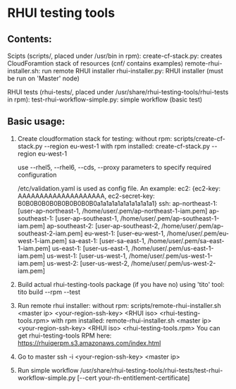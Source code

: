 RHUI testing tools
==================

Contents:
--------
Scipts (scripts/, placed under /usr/bin in rpm):
    create-cf-stack.py: creates CloudForamtion stack of resources (cnf/ contains examples)
    remote-rhui-installer.sh: run remote RHUI installer
    rhui-installer.py: RHUI installer (must be run on 'Master' node)

RHUI tests (rhui-tests/, placed under /usr/share/rhui-testing-tools/rhui-tests in rpm):
    test-rhui-workflow-simple.py: simple workflow (basic test)


Basic usage:
-----------
1) Create cloudformation stack for testing:
    without rpm:
        scripts/create-cf-stack.py  --region eu-west-1
    with rpm installed:
        create-cf-stack.py --region eu-west-1

    use --rhel5, --rhel6, --cds, --proxy parameters to specify required configuration

    /etc/validation.yaml is used as config file. An example:
    ec2: {ec2-key: AAAAAAAAAAAAAAAAAAAA, ec2-secret-key: B0B0B0B0B0B0B0B0B0B0a1a1a1a1a1a1a1a1a1a1}
    ssh:
      ap-northeast-1: [user-ap-northeast-1, /home/user/.pem/ap-northeast-1-iam.pem]
      ap-southeast-1: [user-ap-southeast-1, /home/user/.pem/ap-southeast-1-iam.pem]
      ap-southeast-2: [user-ap-southeast-2, /home/user/.pem/ap-southeast-2-iam.pem]
      eu-west-1: [user-eu-west-1, /home/user/.pem/eu-west-1-iam.pem]
      sa-east-1: [user-sa-east-1, /home/user/.pem/sa-east-1-iam.pem]
      us-east-1: [user-us-east-1, /home/user/.pem/us-east-1-iam.pem]
      us-west-1: [user-us-west-1, /home/user/.pem/us-west-1-iam.pem]
      us-west-2: [user-us-west-2, /home/user/.pem/us-west-2-iam.pem]

2) Build actual rhui-testing-tools package (if you have no) using 'tito' tool:
    tito build --rpm --test

3) Run remote rhui installer:
    without rpm:
        scripts/remote-rhui-installer.sh &lt;master ip&gt; &lt;your-region-ssh-key&gt; &lt;RHUI iso&gt; &lt;rhui-testing-tools.rpm&gt;
    with rpm installed:
        remote-rhui-installer.sh &lt;master ip&gt; &lt;your-region-ssh-key&gt; &lt;RHUI iso&gt; &lt;rhui-testing-tools.rpm&gt;
    You can get rhui-testing-tools RPM here: https://rhuiqerpm.s3.amazonaws.com/index.html

4) Go to master
    ssh -i &lt;your-region-ssh-key&gt; &lt;master ip&gt;

5) Run simple workflow
    /usr/share/rhui-testing-tools/rhui-tests/test-rhui-workflow-simple.py [--cert your-rh-entitlement-certificate]
